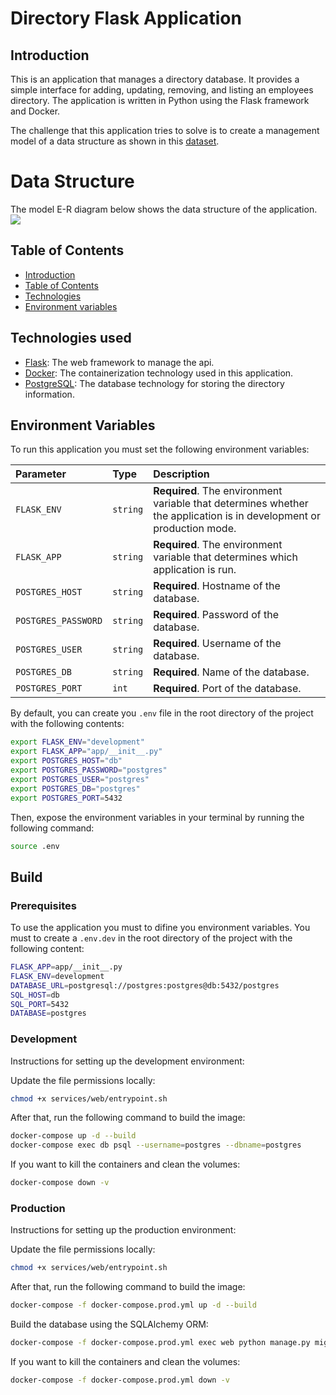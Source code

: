 # Directory Flask Application

## Introduction
This is an application that manages a directory database. It provides a simple interface for adding, updating, removing, and listing an employees directory. The application is written in Python using the Flask framework and Docker.

The challenge that this application tries to solve is to create a management model of a data structure as shown in this [dataset](services/python_server/dataset/sample_data.csv).

# Data Structure

The model E-R diagram below shows the data structure of the application.
<img src="https://raw.githubusercontent.com/JehuSilva/register_api/develop/database/ER_diagram.svg">

## Table of Contents <a name = "contents"></a>

- [Introduction](#introduction)
- [Table of Contents](#contents)
- [Technologies](#technologies)
- [Environment variables](#env-vars)


## Technologies used <a name = "technologies"></a>

- [Flask](https://flask.palletsprojects.com/en/2.1.x/): The web framework to manage the api.
- [Docker](https://www.docker.com/): The containerization technology used in this application.
- [PostgreSQL](https://www.postgresql.org/): The database technology for storing the directory information.


## Environment Variables <a name = "env-vars"></a>

To run this application you must set the following environment variables:

| Parameter | Type     | Description                |
| :-------- | :------- | :------------------------- |
| `FLASK_ENV` | `string` | **Required**. The environment variable that determines whether the application is in development or production mode. |
| `FLASK_APP` | `string` | **Required**. The environment variable that determines which application is run. |
| `POSTGRES_HOST` | `string` | **Required**. Hostname of the database. |
| `POSTGRES_PASSWORD` | `string` | **Required**. Password of the database. |
| `POSTGRES_USER` | `string` | **Required**. Username of the database. |
| `POSTGRES_DB` | `string` | **Required**. Name of the database. |
| `POSTGRES_PORT` | `int` | **Required**. Port of the database. |


By default, you can create you `.env` file in the root directory of the project with the following contents:
```bash
export FLASK_ENV="development"
export FLASK_APP="app/__init__.py"
export POSTGRES_HOST="db"
export POSTGRES_PASSWORD="postgres"
export POSTGRES_USER="postgres"
export POSTGRES_DB="postgres"
export POSTGRES_PORT=5432
```

Then, expose the environment variables in your terminal by running the following command:
```bash
source .env
```


## Build

### Prerequisites

To use the application you must to difine you environment variables. You must to create a `.env.dev` in the root directory of the project with the following content:

```bash
FLASK_APP=app/__init__.py
FLASK_ENV=development
DATABASE_URL=postgresql://postgres:postgres@db:5432/postgres
SQL_HOST=db
SQL_PORT=5432
DATABASE=postgres
```

### Development

Instructions for setting up the development environment:

Update the file permissions locally:

```bash
chmod +x services/web/entrypoint.sh
```
After that, run the following command to build the image:

```bash
docker-compose up -d --build
docker-compose exec db psql --username=postgres --dbname=postgres
```

If you want to kill the containers and clean the volumes:

```bash
docker-compose down -v
```

### Production

Instructions for setting up the production environment:


Update the file permissions locally:

```bash
chmod +x services/web/entrypoint.sh
```

After that, run the following command to build the image:

```bash
docker-compose -f docker-compose.prod.yml up -d --build
```

Build the database using the SQLAlchemy ORM:
```bash
docker-compose -f docker-compose.prod.yml exec web python manage.py migrate
```

If you want to kill the containers and clean the volumes:

```bash
docker-compose -f docker-compose.prod.yml down -v
```
